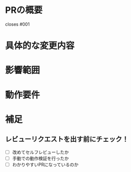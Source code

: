 <!--
Pull Requestのテンプレートを作ってみました。
これに従って書けば、わかりやすいPRを出せるかなと。
変更したい場合は、`/.github/pull_request_template.md` を修正して下さい。
-->
<!-- あくまでテンプレートなので必ずしもすべての項目を埋めなくてもいいです -->

# PRの概要
<!-- 変更の目的 もしくは 関連する Issue 番号 -->
<!-- 以下のように書くと Issue にリンクでき、マージ時に自動で Issue を閉じられる-->
closes #001

# 具体的な変更内容
<!-- ビューの変更がある場合はスクショによる比較などがあるとわかりやすい -->

# 影響範囲
<!-- この関数を変更したのでこの機能にも影響がある、など -->

# 動作要件
<!-- 動作に必要な 環境変数 / 依存関係 / DBの更新 など -->

# 補足
<!-- レビューをする際に見てほしい点、ローカル環境で試す際の注意点、など -->


## レビューリクエストを出す前にチェック！
- [ ] 改めてセルフレビューしたか
- [ ] 手動での動作検証を行ったか
- [ ] わかりやすいPRになっているのか

<!-- レビューリクエスト後は、Slackでもメンションしてお願いすることを推奨します。 -->
